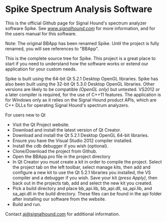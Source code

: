 Spike Spectrum Analysis Software
=====

This is the official Github page for Signal Hound's spectrum analyzer software Spike. 
See *www.signalhound.com* for more information, and for the users manual for this software.

Note: The original BBApp has been renamed Spike. 
Until the project is fully renamed, you will see references to "BBApp".

This is the complete source tree for Spike. 
This project is a great place to start if you need to understand how the software works or extend our application for your custom needs.

Spike is built using the 64-bit Qt 5.2.1 Desktop OpenGL libraries. 
Spike has also been built using the 32-bit Qt 5.3.0 Desktop OpenGL libraries.
Other versions are likely to be compatible *(OpenGL only)* but untested. 
VS2012 or a later compiler is required, for the use of C++11 features. 
The application is for Windows only as it relies on the Signal Hound product APIs, which are C++ DLLs for operating Signal Hound's spectrum analyzers.

For users new to Qt 
- Visit the Qt Project website.
- Download and install the latest version of Qt Creator.
- Download and install the Qt 5.2.1 Desktop OpenGL 64-bit libraries.
- Ensure you have the Visual Studio 2012 compiler installed.
- Install the cdb debugger if you wish (optional).
- Clone/Download the project from Github.
- Open the BBApp.pro file in the project directory
- In Qt Creator you must create a kit in order to compile the project. 
  Select the project tab on the left toolbar, select manage kits, then add and configure a new kit to use the Qt 5.2.1 libraries you installed, the VS compiler and a debugger if you wish. 
  Save your kit *(press Apply)*, then back out in the projects tab, add and select the new kit you created. 
- Pick a build directory and place bb_api.lib, bb_api.dll, sa_api.lib, and sa_api.dll in the build directory. 
  These files can be found in the api folder after installing our software from the website.
- Build and run.

Contact aj@signalhound.com for additional information.
